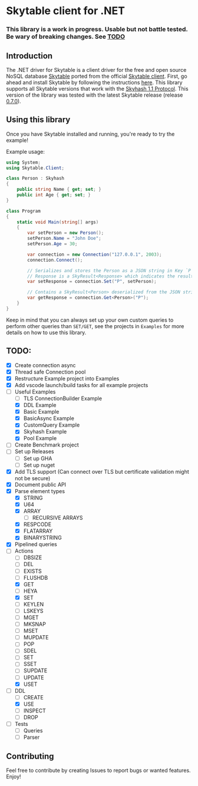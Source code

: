 # Skytable client for .NET

### This library is a work in progress. Usable but not battle tested. Be wary of breaking changes. See [TODO](#todo)

## Introduction

The .NET driver for Skytable is a client driver for the free and open source NoSQL database [Skytable](https://github.com/skytable/skytable) ported from the official [Skytable client](https://github.com/skytable/client-rust). First, go ahead and install Skytable by following the instructions [here](https://docs.skytable.io/getting-started). This library supports all Skytable versions that work with the [Skyhash 1.1 Protocol](https://docs.skytable.io/protocol/skyhash).
This version of the library was tested with the latest Skytable release (release [0.7.0](https://github.com/skytable/skytable/releases/tag/v0.7.0)).

## Using this library

Once you have Skytable installed and running, you're ready to try the example!

Example usage:
```cs
using System;
using Skytable.Client;

class Person : Skyhash
{
    public string Name { get; set; }
    public int Age { get; set; }
}

class Program
{
    static void Main(string[] args)
    {
        var setPerson = new Person();
        setPerson.Name = "John Doe";
        setPerson.Age = 30;

        var connection = new Connection("127.0.0.1", 2003);
        connection.Connect();

        // Serializes and stores the Person as a JSON string in Key `P`.
        // Response is a SkyResult<Response> which indicates the result of the action.
        var setResponse = connection.Set("P", setPerson);

        // Contains a SkyResult<Person> deserialized from the JSON string retrieved with the Key `P`.
        var getResponse = connection.Get<Person>("P");
    }
}
```
Keep in mind that you can always set up your own custom queries to perform other queries than `SET/GET`, see the projects in `Examples` for more details on how to use this library.

<a name="todo"></a>
## TODO:
- [X] Create connection async
- [X] Thread safe Connection pool
- [X] Restructure Example project into Examples
- [X] Add vscode launch/build tasks for all example projects
- [ ] Useful Examples
  - [ ] TLS ConnectionBuilder Example
  - [X] DDL Example
  - [X] Basic Example
  - [X] BasicAsync Example
  - [X] CustomQuery Example
  - [X] Skyhash Example
  - [X] Pool Example
- [ ] Create Benchmark project
- [ ] Set up Releases
    - [ ] Set up GHA
    - [ ] Set up nuget
- [X] Add TLS support (Can connect over TLS but certificate validation might not be secure)
- [X] Document public API
- [X] Parse element types
  - [X] STRING
  - [X] U64
  - [X] ARRAY
    - [ ] RECURSIVE ARRAYS
  - [X] RESPCODE
  - [X] FLATARRAY
  - [X] BINARYSTRING
- [X] Pipelined queries
- [ ] Actions
  - [ ] DBSIZE
  - [ ] DEL
  - [ ] EXISTS
  - [ ] FLUSHDB
  - [X] GET
  - [ ] HEYA
  - [X] SET
  - [ ] KEYLEN
  - [ ] LSKEYS
  - [ ] MGET
  - [ ] MKSNAP
  - [ ] MSET
  - [ ] MUPDATE
  - [ ] POP
  - [ ] SDEL
  - [ ] SET
  - [ ] SSET
  - [ ] SUPDATE
  - [ ] UPDATE
  - [X] USET
- [ ] DDL
  - [ ] CREATE
  - [X] USE
  - [ ] INSPECT
  - [ ] DROP
- [ ] Tests
    - [ ] Queries
    - [ ] Parser

## Contributing

Feel free to contribute by creating Issues to report bugs or wanted features. Enjoy!
